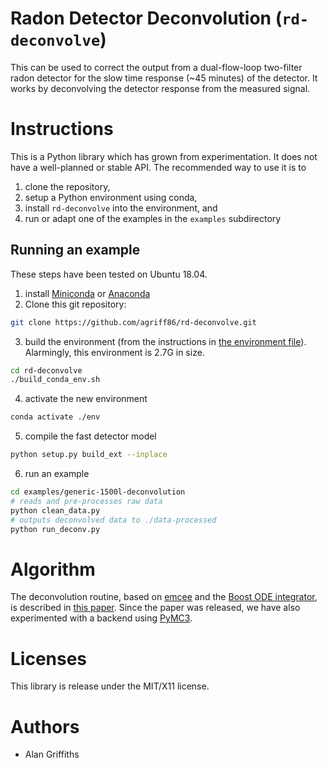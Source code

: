 Radon Detector Deconvolution (`rd-deconvolve`)
==============================================

This can be used to correct the output from a dual-flow-loop two-filter radon
detector for the slow time response (~45 minutes) of the detector. It works
by deconvolving the detector response from the measured signal.


Instructions
============

This is a Python library which has grown from experimentation.  It does not have a well-planned or stable API.  The recommended way to use it is to 
1. clone the repository, 
2. setup a Python environment using conda, 
3. install `rd-deconvolve` into the environment, and
4. run or adapt one of the examples in the `examples` subdirectory

Running an example
------------------

These steps have been tested on Ubuntu 18.04.

1. install [Miniconda](https://docs.conda.io/en/latest/miniconda.html) or [Anaconda](https://www.anaconda.com/products/individual)
2. Clone this git repository: 
```sh
git clone https://github.com/agriff86/rd-deconvolve.git
```
3. build the environment (from the instructions in [the environment file](./environment-dev.yml)).  Alarmingly, this environment is 2.7G in size.
```sh
cd rd-deconvolve
./build_conda_env.sh
```
4. activate the new environment
```sh
conda activate ./env
```
5. compile the fast detector model
```sh
python setup.py build_ext --inplace
```
6. run an example
```sh
cd examples/generic-1500l-deconvolution
# reads and pre-processes raw data
python clean_data.py
# outputs deconvolved data to ./data-processed
python run_deconv.py
```

Algorithm
==========
The deconvolution routine, based on [emcee](https://emcee.readthedocs.io/en/stable/user/sampler/) and the [Boost ODE integrator](https://www.boost.org/doc/libs/1_75_0/libs/numeric/odeint/doc/html/index.html), is described in [this paper](https://doi.org/10.5194/amt-9-2689-2016).  Since the paper was released, we have also experimented with a backend using [PyMC3](https://docs.pymc.io/).


Licenses
========

This library is release under the MIT/X11 license.


Authors
=======

* Alan Griffiths
